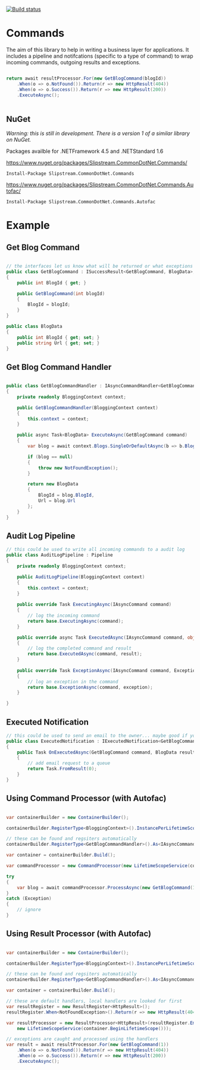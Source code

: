 [![Build status](https://mckendry.visualstudio.com/Commands/_apis/build/status/Commands%20-%20CI)](https://mckendry.visualstudio.com/Commands/_build/latest?definitionId=5)


# Commands

The aim of this library to help in writing a business layer for applications. It includes a pipeline and notifcations (specific to a type of command) to wrap incoming commands, outgoing results and exceptions.


```cs

return await resultProcessor.For(new GetBlogCommand(blogId))
    .When(o => o.NotFound()).Return(r => new HttpResult(404))
    .When(o => o.Success()).Return(r => new HttpResult(200))
    .ExecuteAsync();
    
```

## NuGet

*Warning: this is still in development. There is a version 1 of a similar library on NuGet.*

Packages availble for .NETFramework 4.5 and .NETStandard 1.6

https://www.nuget.org/packages/Slipstream.CommonDotNet.Commands/

```
Install-Package Slipstream.CommonDotNet.Commands
```

https://www.nuget.org/packages/Slipstream.CommonDotNet.Commands.Autofac/

```
Install-Package Slipstream.CommonDotNet.Commands.Autofac
```

# Example

## Get Blog Command

```cs

// the interfaces let us know what will be returned or what exceptions can be thrown
public class GetBlogCommand : ISuccessResult<GetBlogCommand, BlogData>, INotFoundResult
{
    public int BlogId { get; }

    public GetBlogCommand(int blogId)
    {
        BlogId = blogId;
    }
}

public class BlogData
{
    public int BlogId { get; set; }
    public string Url { get; set; }
}

```


## Get Blog Command Handler

```cs

public class GetBlogCommandHandler : IAsyncCommandHandler<GetBlogCommand, BlogData>
{
    private readonly BloggingContext context;

    public GetBlogCommandHandler(BloggingContext context)
    {
        this.context = context;
    }

    public async Task<BlogData> ExecuteAsync(GetBlogCommand command)
    {
        var blog = await context.Blogs.SingleOrDefaultAsync(b => b.BlogId == command.BlogId);

        if (blog == null)
        {
            throw new NotFoundException();
        }

        return new BlogData
        {
            BlogId = blog.BlogId,
            Url = blog.Url
        };
    }
}

```


## Audit Log Pipeline

```cs
// this could be used to write all incoming commands to a audit log
public class AuditLogPipeline : Pipeline
{
    private readonly BloggingContext context;

    public AuditLogPipeline(BloggingContext context)
    {
        this.context = context;
    }
    
    public override Task ExecutingAsync(IAsyncCommand command)
    {
        // log the incoming command
        return base.ExecutingAsync(command);
    }

    public override async Task ExecutedAsync(IAsyncCommand command, object result)
    {
        // log the completed command and result
        return base.ExecutedAsync(command, result);
    }
    
    public override Task ExceptionAsync(IAsyncCommand command, Exception exception)
    {
        // log an exception in the command
        return base.ExceptionAsync(command, exception);
    }

}
```


## Executed Notification

```cs
// this could be used to send an email to the owner... maybe good if you get one visitor a day
public class ExecutedNotification : IExecutedNotification<GetBlogCommand, BlogData>
{
    public Task OnExecutedAsync(GetBlogCommand command, BlogData result)
    {
        // add email request to a queue
        return Task.FromResult(0);
    }
}
```


## Using Command Processor (with Autofac)

```cs

var containerBuilder = new ContainerBuilder();

containerBuilder.RegisterType<BloggingContext>().InstancePerLifetimeScope();

// these can be found and regsiters automatically
containerBuilder.RegisterType<GetBlogCommandHandler>().As<IAsyncCommandHandler<GetBlogCommand, BlogData>>();

var container = containerBuilder.Build();

var commandProcessor = new CommandProcessor(new LifetimeScopeService(container.BeginLifetimeScope()));

try
{
    var blog = await commandProcessor.ProcessAsync(new GetBlogCommand(1));
}
catch (Exception)
{
    // ignore
}

```


## Using Result Processor (with Autofac)

```cs

var containerBuilder = new ContainerBuilder();

containerBuilder.RegisterType<BloggingContext>().InstancePerLifetimeScope();

// these can be found and regsiters automatically
containerBuilder.RegisterType<GetBlogCommandHandler>().As<IAsyncCommandHandler<GetBlogCommand, BlogData>>();

var container = containerBuilder.Build();

// these are default handlers, local handlers are looked for first 
var resultRegister = new ResultRegister<HttpResult>();
resultRegister.When<NotFoundException>().Return(r => new HttpResult(404));

var resultProcessor = new ResultProcessor<HttpResult>(resultRegister.Emit(),
    new LifetimeScopeService(container.BeginLifetimeScope()));

// exceptions are caught and processed using the handlers
var result = await resultProcessor.For(new GetBlogCommand(1))
    .When(o => o.NotFound()).Return(r => new HttpResult(404))
    .When(o => o.Success()).Return(r => new HttpResult(200))
    .ExecuteAsync();

```


